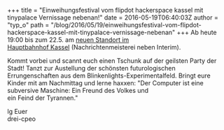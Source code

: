 +++
title = "Einweihungsfestival vom flipdot hackerspace kassel mit tinypalace Vernissage nebenan!"
date = 2016-05-19T06:40:03Z
author = "typ_o"
path = "/blog/2016/05/19/einweihungsfestival-vom-flipdot-hackerspace-kassel-mit-tinypalace-vernissage-nebenan"
+++
Ab heute 19:00 bis zum 22.5. am [neuen Standort im  
Hauptbahnhof Kassel](http://flipdot.org/wiki/Kontakt)
(Nachrichtenmeisterei neben Interim).  
  
Kommt vorbei und scannt euch einen Tschunk auf der geilsten Party der
Stadt\! Tanzt zur Austellung der schönsten futurologischen
Errungenschaften aus dem Blinkenlights-Experimentalfeld. Bringt eure
Kinder mit am Nachmittag und lerne haxxen: "Der Computer ist eine
subversive Maschine: Ein Freund des Volkes und  
ein Feind der Tyrannen."  
  
lg Euer  
drei-cpeo
